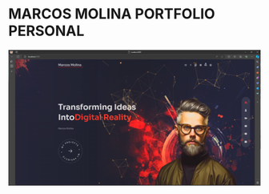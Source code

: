 # MARCOS MOLINA PORTFOLIO PERSONAL

[![Preview](./public/readme-img.png)](https://marcosmolinaaraoz.com.ar/)